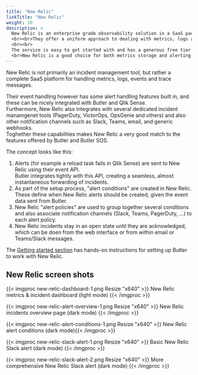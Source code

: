 ```yaml
---
title: "New Relic"
linkTitle: "New Relic"
weight: 10
description: >
  New Relic is an enterprise grade observability solution in a SaaS package. 
  <br><br>They offer a uniform approach to dealing with metrics, logs and events - including a basic but working alert management feature.
  <br><br>
  The service is easy to get started with and has a generous free tier that works well for testing Butler alerts.
  <br>New Relic is a good choice for both metrics storage and alerting as it handles both reload failure alerts generated by the Butler tool as well as operational metrics from [Butler SOS](https://butler-sos.ptarmiganlabs.com).
---
```


New Relic is not primarily an incident management tool, but rather a complete SaaS platform for handling metrics, logs, events and trace messages.

Their event handling however has some alert handling features built in, and these can be nicely integrated with Butler and Qlik Sense.  
Furthermore, New Relic also integrates with several dedicated incident manamgenet tools (PagerDuty, VictorOps, OpsGenie and others) and also other notification channels such as Slack, Teams, email, and generic webhooks.  
Toghether these capabilities makes New Relic a very good match to the features offered by Butler and Butler SOS.

The concept looks like this:

1. Alerts (for example a reload task fails in Qlik Sense) are sent to New Relic using their event API.  
    Butler integrates tightly with this API, creating a seamless, almost instantaneous forwarding of incidents.
2. As part of the setup process, "alert conditions" are created in New Relic. These define when New Relic alerts should be created, given the event data sent from Butler.
3. New Relic "alert policies" are used to group together several conditions and also associate notification channels (Slack, Teams, PagerDuty, ...) to each alert policy.
4. New Relic incidents stay in an open state until they are acknowledged, which can be doen from the web interface or from within email or Teams/Slack messages.

The [Getting started section](/docs/getting-started/setup/incident-mgmt-tools/new-relic/) has hands-on instructions for setting up Butler to work with New Relic.

## New Relic screen shots

{{< imgproc new-relic-dashboard-1.png Resize "x640" >}} New Relic metrics & incident dashboard (light mode) {{< /imgproc >}}

{{< imgproc new-relic-alert-overview-1.png Resize "x640" >}} New Relic incidents overview page (dark mode) {{< /imgproc >}}

{{< imgproc new-relic-alert-conditions-1.png Resize "x640" >}} New Relic alert conditions (dark mode){{< /imgproc >}}

{{< imgproc new-relic-slack-alert-1.png Resize "x640" >}} Basic New Relic Slack alert (dark mode) {{< /imgproc >}}

{{< imgproc new-relic-slack-alert-2.png Resize "x640" >}} More comprehensive New Relic Slack alert (dark mode) {{< /imgproc >}}
